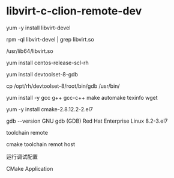 # libvirt-c-clion-remote-dev

yum -y install  libvirt-devel


rpm -ql libvirt-devel  | grep libvirt.so

/usr/lib64/libvirt.so



yum install centos-release-scl-rh

yum install devtoolset-8-gdb

cp /opt/rh/devtoolset-8/root/bin/gdb /usr/bin/



yum install -y gcc g++ gcc-c++ make automake texinfo wget


yum -y install cmake-2.8.12.2-2.el7



gdb --version
GNU gdb (GDB) Red Hat Enterprise Linux 8.2-3.el7


toolchain   remote

cmake  toolchain  remot host


运行调试配置 

CMake Application


